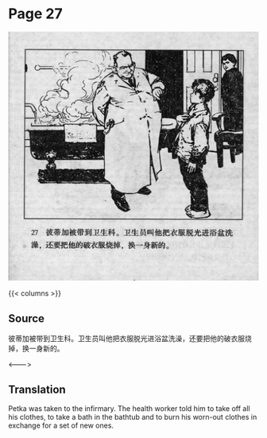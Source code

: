 # Page 27

 ![biao page](./../../../images/biao/seifert0726_biao_0031_027.jpg)

{{< columns >}}

## Source

彼蒂加被带到卫生科。卫生员叫他把衣服脱光进浴盆洗澡，还要把他的破衣服烧掉，换一身新的。

<--->

## Translation

Petka was taken to the infirmary. The health worker told him to take off all his clothes, to take a bath in the bathtub and to burn his worn-out clothes in exchange for a set of new ones.
